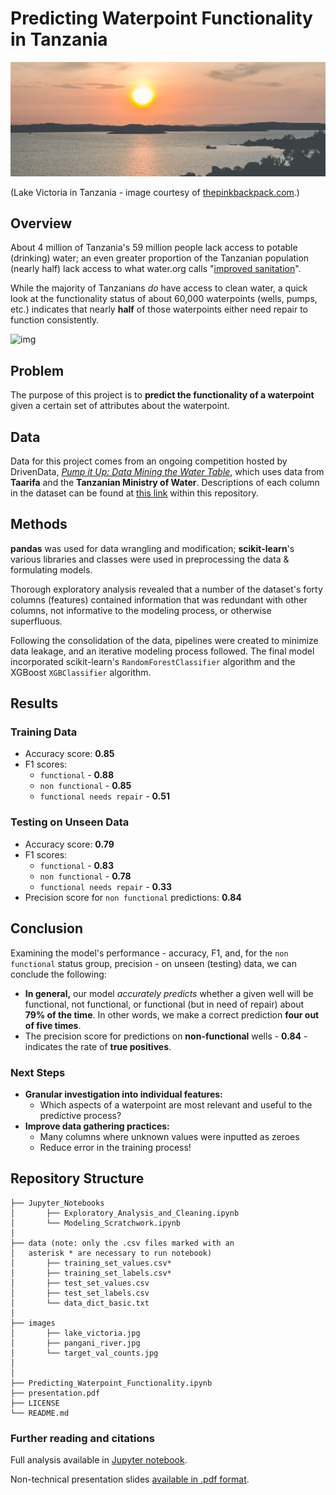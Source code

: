 # Predicting Waterpoint Functionality in Tanzania

![img](images/lake_victoria.jpg)

(Lake Victoria in Tanzania - image courtesy of [thepinkbackpack.com](https://www.thepinkbackpack.com/).)

## Overview

About 4 million of Tanzania's 59 million people lack access to potable (drinking) water; an even greater proportion of the Tanzanian population (nearly half) lack access to what water.org calls "[improved sanitation](https://water.org/our-impact/where-we-work/tanzania/)".

While the majority of Tanzanians *do* have access to clean water, a quick look at the functionality status of about 60,000 waterpoints (wells, pumps, etc.) indicates that nearly **half** of those waterpoints either need repair to function consistently.

![img](images/target_val_counts.jpg)

## Problem

The purpose of this project is to **predict the functionality of a waterpoint** given a certain set of attributes about the waterpoint.

## Data

Data for this project comes from an ongoing competition hosted by DrivenData, [*Pump it Up: Data Mining the Water Table*](https://www.drivendata.org/competitions/7/pump-it-up-data-mining-the-water-table/), which uses data from **Taarifa** and the **Tanzanian Ministry of Water**. Descriptions of each column in the dataset can be found at [this link](data_dict_basic.txt) within this repository.

## Methods

**pandas** was used for data wrangling and modification; **scikit-learn**'s various libraries and classes were used in preprocessing the data & formulating models.

Thorough exploratory analysis revealed that a number of the dataset's forty columns (features) contained information that was redundant with other columns, not informative to the modeling process, or otherwise superfluous.

Following the consolidation of the data, pipelines were created to minimize data leakage, and an iterative modeling process followed. The final model incorporated scikit-learn's `RandomForestClassifier` algorithm and the XGBoost `XGBClassifier` algorithm.

## Results

### Training Data

- Accuracy score: **0.85**
- F1 scores:
    - `functional` - **0.88**
    - `non functional` - **0.85**
    - `functional needs repair` - **0.51**


### Testing on Unseen Data

- Accuracy score: **0.79**
- F1 scores:
    - `functional` - **0.83**
    - `non functional` - **0.78**
    - `functional needs repair` - **0.33**
- Precision score for `non functional` predictions: **0.84**


## Conclusion

Examining the model's performance - accuracy, F1, and, for the `non functional` status group, precision - on unseen (testing) data, we can conclude the following:

- **In general,** our model *accurately predicts* whether a given well will be functional, not functional, or functional (but in need of repair) about **79% of the time**. In other words, we make a correct prediction **four out of five times**.
- The precision score for predictions on **non-functional** wells - **0.84** - indicates the rate of **true positives**.

### Next Steps

- **Granular investigation into individual features:**
    - Which aspects of a waterpoint are most relevant and useful to the predictive process?
- **Improve data gathering practices:**
    - Many columns where unknown values were inputted as zeroes
    - Reduce error in the training process!
    
## Repository Structure
```
├── Jupyter_Notebooks
│       ├── Exploratory_Analysis_and_Cleaning.ipynb
│       └── Modeling_Scratchwork.ipynb
│
├── data (note: only the .csv files marked with an
│   asterisk * are necessary to run notebook)
│       ├── training_set_values.csv*
│       ├── training_set_labels.csv*
│       ├── test_set_values.csv
│       ├── test_set_labels.csv
│       └── data_dict_basic.txt
│
├── images
│       ├── lake_victoria.jpg
│       ├── pangani_river.jpg
│       └── target_val_counts.jpg
│
│
├── Predicting_Waterpoint_Functionality.ipynb
├── presentation.pdf
├── LICENSE
└── README.md
```
### Further reading and citations

Full analysis available in [Jupyter notebook](Predicting_Waterpoint_Functionality.ipynb).

Non-technical presentation slides [available in .pdf format](presentation.pdf).
